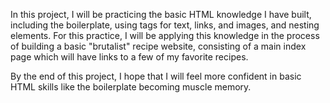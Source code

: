 In this project, I will be practicing the basic HTML knowledge I have
built, including the boilerplate, using tags for text, links, and
images, and nesting elements. For this practice, I will be applying
this knowledge in the process of building a basic "brutalist" recipe
website, consisting of a main index page which will have links to a few
of my favorite recipes.

By the end of this project, I hope that I will feel more confident in
basic HTML skills like the boilerplate becoming muscle memory.